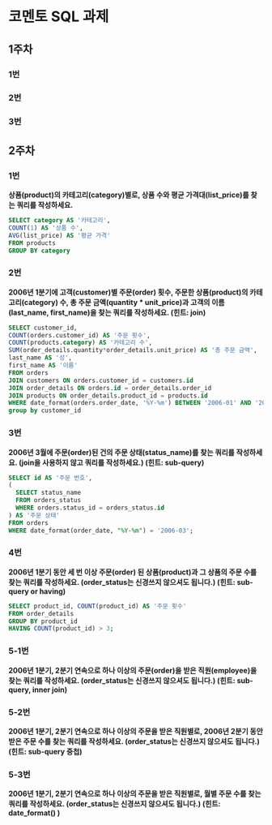 # 코멘토 SQL 과제

## 1주차

### 1번

### 2번

### 3번

## 2주차

### 1번

**상품(product)의 카테고리(category)별로, 상품 수와 평균 가격대(list_price)를 찾는 쿼리를 작성하세요.**

```sql
SELECT category AS '카테고리', 
COUNT(1) AS '상품 수', 
AVG(list_price) AS '평균 가격'
FROM products
GROUP BY category
```

### 2번

**2006년 1분기에 고객(customer)별 주문(order) 횟수, 주문한 상품(product)의 카테고리(category) 수, 총 주문 금액(quantity * unit_price)과 고객의 이름(last_name, first_name)을 찾는 쿼리를 작성하세요. (힌트: join)**

```sql
SELECT customer_id, 
COUNT(orders.customer_id) AS '주문 횟수', 
COUNT(products.category) AS '카테고리 수',
SUM(order_details.quantity*order_details.unit_price) AS '총 주문 금액', 
last_name AS '성', 
first_name AS '이름'
FROM orders
JOIN customers ON orders.customer_id = customers.id
JOIN order_details ON orders.id = order_details.order_id
JOIN products ON order_details.product_id = products.id
WHERE date_format(orders.order_date, '%Y-%m') BETWEEN '2006-01' AND '2006-03'
group by customer_id
```

### 3번

 **2006년 3월에 주문(order)된 건의 주문 상태(status_name)를 찾는 쿼리를 작성하세요. (join을 사용하지 않고 쿼리를 작성하세요.) (힌트: sub-query)**

```sql
SELECT id AS '주문 번호',
(
  SELECT status_name
  FROM orders_status
  WHERE orders.status_id = orders_status.id 
) AS '주문 상태'
FROM orders
WHERE date_format(order_date, "%Y-%m") = '2006-03';
```

### 4번 

**2006년 1분기 동안 세 번 이상 주문(order) 된 상품(product)과 그 상품의 주문 수를 찾는 쿼리를 작성하세요. (order_status는 신경쓰지 않으셔도 됩니다.) (힌트: sub-query or having)**

```sql
SELECT product_id, COUNT(product_id) AS '주문 횟수'
FROM order_details
GROUP BY product_id
HAVING COUNT(product_id) > 3;
```

### 5-1번

**2006년 1분기, 2분기 연속으로 하나 이상의 주문(order)을 받은 직원(employee)을 찾는 쿼리를 작성하세요. (order_status는 신경쓰지 않으셔도 됩니다.) (힌트: sub-query, inner join)**

### 5-2번

**2006년 1분기, 2분기 연속으로 하나 이상의 주문을 받은 직원별로, 2006년 2분기 동안 받은 주문 수를 찾는 쿼리를 작성하세요. (order_status는 신경쓰지 않으셔도 됩니다.) (힌트: sub-query 중첩)**

### 5-3번

**2006년 1분기, 2분기 연속으로 하나 이상의 주문을 받은 직원별로, 월별 주문 수를 찾는 쿼리를 작성하세요. (order_status는 신경쓰지 않으셔도 됩니다.) (힌트: date_format() )**